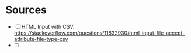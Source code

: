 # Sources

- [ ] HTML Input with CSV: https://stackoverflow.com/questions/11832930/html-input-file-accept-attribute-file-type-csv
- [ ]
